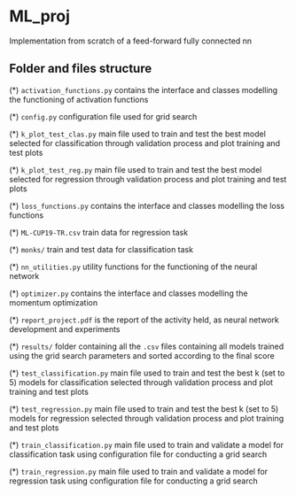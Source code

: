 # ML_proj
Implementation from scratch of a feed-forward fully connected nn

## Folder and files structure

(*) `activation_functions.py` contains the interface and classes modelling the functioning of activation functions

(*) `config.py` configuration file used for grid search

(*) `k_plot_test_clas.py` main file used to train and test the best model selected for classification through validation process and plot training and test plots

(*) `k_plot_test_reg.py` main file used to train and test the best model selected for regression through validation process and plot training and test plots

(*) `loss_functions.py` contains the interface and classes modelling the loss functions

(*) `ML-CUP19-TR.csv` train data for regression task

(*) `monks/` train and test data for classification task

(*) `nn_utilities.py` utility functions for the functioning of the neural network

(*) `optimizer.py` contains the interface and classes modelling the momentum optimization

(*) `report_project.pdf` is the report of the activity held, as neural network development and experiments

(*) `results/` folder containing all the `.csv` files containing all models trained using the grid search parameters and sorted according to the final score

(*) `test_classification.py` main file used to train and test the best k (set to 5) models for classification selected through validation process and plot training and test plots

(*) `test_regression.py` main file used to train and test the best k (set to 5) models for regression selected through validation process and plot training and test plots

(*) `train_classification.py` main file used to train and validate a model for classification task using configuration file for conducting a grid search

(*) `train_regression.py` main file used to train and validate a model for regression task using configuration file for conducting a grid search
